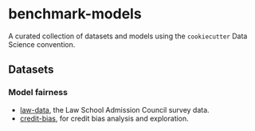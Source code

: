 # benchmark-models

A curated collection of datasets and models using the `cookiecutter` Data Science convention.

## Datasets

### Model fairness

- [law-data](./law-data), the Law School Admission Council survey data.
- [credit-bias](./credit-bias), for credit bias analysis and exploration. 